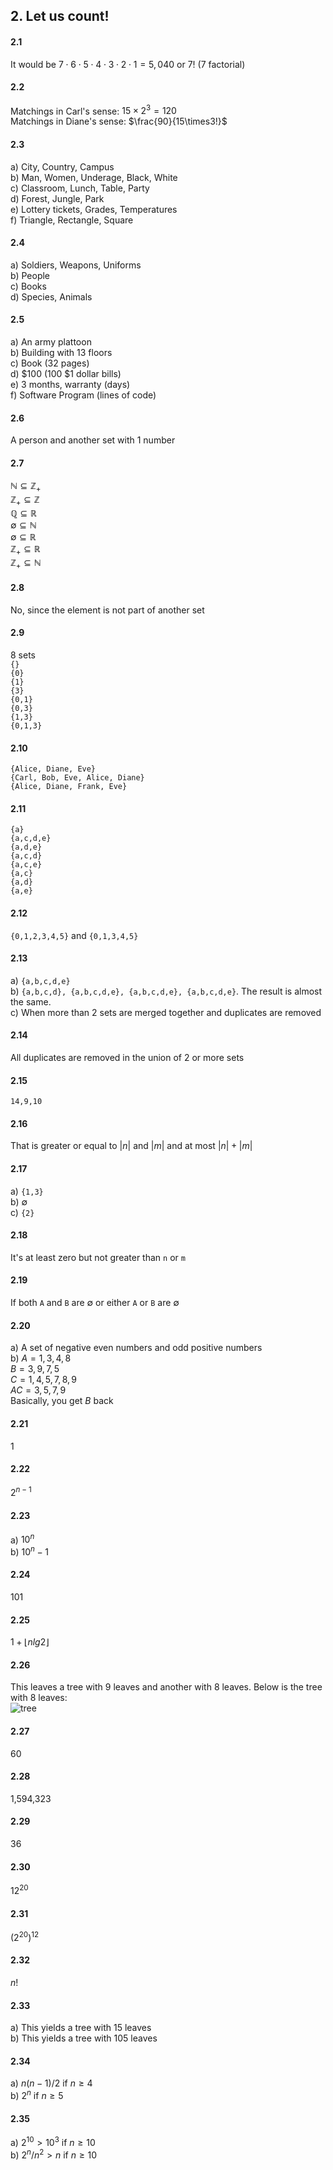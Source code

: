 ## 2. Let us count!

#### 2.1
It would be $7\cdot6\cdot5\cdot4\cdot3\cdot2\cdot1 = 5,040$ or $7!$ (7 factorial)

#### 2.2
Matchings in Carl's sense: $15\times2^3 = 120$  
Matchings in Diane's sense: $\frac{90}{15\times3!}$


#### 2.3
a) City, Country, Campus  
b) Man, Women, Underage, Black, White  
c) Classroom, Lunch, Table, Party  
d) Forest, Jungle, Park  
e) Lottery tickets, Grades, Temperatures  
f) Triangle, Rectangle, Square  


#### 2.4
a) Soldiers, Weapons, Uniforms  
b) People  
c) Books  
d) Species, Animals  


#### 2.5
a) An army plattoon  
b) Building with 13 floors  
c) Book (32 pages)  
d) $100 (100 $1 dollar bills)  
e) 3 months, warranty (days)  
f) Software Program (lines of code)  


#### 2.6
A person and another set with 1 number


#### 2.7
$\mathbb{N}\subseteq\mathbb{Z_+}$  
$\mathbb{Z_+}\subseteq\mathbb{Z}$  
$\mathbb{Q}\subseteq\mathbb{R}$  
$\emptyset\subseteq\mathbb{N}$  
$\emptyset\subseteq\mathbb{R}$  
$\mathbb{Z_+}\subseteq\mathbb{R}$  
$\mathbb{Z_+}\subseteq\mathbb{N}$  


#### 2.8
No, since the element is not part of another set  


#### 2.9
8 sets  
`{}`  
`{0}`  
`{1}`  
`{3}`  
`{0,1}`  
`{0,3}`  
`{1,3}`  
`{0,1,3}`  


#### 2.10
`{Alice, Diane, Eve}`  
`{Carl, Bob, Eve, Alice, Diane}`  
`{Alice, Diane, Frank, Eve}`  


#### 2.11
`{a}`  
`{a,c,d,e}`  
`{a,d,e}`  
`{a,c,d}`  
`{a,c,e}`  
`{a,c}`  
`{a,d}`  
`{a,e}`  


#### 2.12
`{0,1,2,3,4,5}` and `{0,1,3,4,5}`


#### 2.13
a) `{a,b,c,d,e}`  
b) `{a,b,c,d}, {a,b,c,d,e}, {a,b,c,d,e}, {a,b,c,d,e}`. The result is almost the same.  
c) When more than 2 sets are merged together and duplicates are removed  


#### 2.14
All duplicates are removed in the union of 2 or more sets  


#### 2.15
`14,9,10`  


#### 2.16
That is greater or equal to $|n|$ and $|m|$ and at most $|n|+|m|$  


#### 2.17
a) `{1,3}`  
b) $\emptyset$  
c) `{2}`  


#### 2.18
It's at least zero but not greater than `n` or `m`  


#### 2.19
If both `A` and `B` are $\emptyset$ or either `A` or `B` are $\emptyset$  


#### 2.20
a) A set of negative even numbers and odd positive numbers  
b) $A = 1,3,4,8$  
$B = 3,9,7,5$  
$C = 1,4,5,7,8,9$  
$AC = 3,5,7,9$  
Basically, you get $B$ back


#### 2.21
$1$  


#### 2.22
$2^{n-1}$


#### 2.23
a) $10^n$  
b) $10^n - 1$  


#### 2.24
101  


#### 2.25
$1+\lfloor n lg2 \rfloor$


#### 2.26
This leaves a tree with 9 leaves and another with 8 leaves. Below is the tree with 8 leaves:  
![tree](https://github.com/jonathantorres/bookshelf/blob/master/math/img/2.26.png)


#### 2.27
60  


#### 2.28
1,594,323


#### 2.29
36


#### 2.30
$12^{20}$


#### 2.31
$(2^{20})^{12}$


#### 2.32
$n!$


#### 2.33
a) This yields a tree with 15 leaves  
b) This yields a tree with 105 leaves  


#### 2.34
a) $n(n-1)/2$ if $n\geq 4$  
b) $2^n$ if $n\geq 5$  


#### 2.35
a) $2^{10}>10^3$ if $n\geq 10$  
b) $2^n/n^2>n$  if $n\geq 10$  

